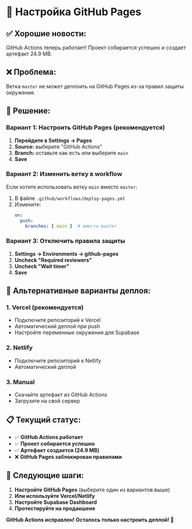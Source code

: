 # 🔧 Настройка GitHub Pages

## ✅ Хорошие новости:
GitHub Actions теперь работает! Проект собирается успешно и создает артефакт 24.9 MB.

## ❌ Проблема:
Ветка `master` не может деплоить на GitHub Pages из-за правил защиты окружения.

## 🔧 Решение:

### Вариант 1: Настроить GitHub Pages (рекомендуется)

1. **Перейдите в Settings → Pages**
2. **Source:** выберите "GitHub Actions"
3. **Branch:** оставьте как есть или выберите `main`
4. **Save**

### Вариант 2: Изменить ветку в workflow

Если хотите использовать ветку `main` вместо `master`:

1. В файле `.github/workflows/deploy-pages.yml`
2. Измените:
   ```yaml
   on:
     push:
       branches: [ main ]  # вместо master
   ```

### Вариант 3: Отключить правила защиты

1. **Settings → Environments → github-pages**
2. **Uncheck "Required reviewers"**
3. **Uncheck "Wait timer"**
4. **Save**

## 🚀 Альтернативные варианты деплоя:

### 1. **Vercel** (рекомендуется)
- Подключите репозиторий к Vercel
- Автоматический деплой при push
- Настройте переменные окружения для Supabase

### 2. **Netlify**
- Подключите репозиторий к Netlify
- Автоматический деплой

### 3. **Manual**
- Скачайте артефакт из GitHub Actions
- Загрузите на свой сервер

## 📋 Текущий статус:
- ✅ **GitHub Actions работает**
- ✅ **Проект собирается успешно**
- ✅ **Артефакт создается (24.9 MB)**
- ❌ **GitHub Pages заблокирован правилами**

## 🎯 Следующие шаги:
1. **Настройте GitHub Pages** (выберите один из вариантов выше)
2. **Или используйте Vercel/Netlify**
3. **Настройте Supabase Dashboard**
4. **Протестируйте на продакшене**

**GitHub Actions исправлен! Осталось только настроить деплой! 🚀**

